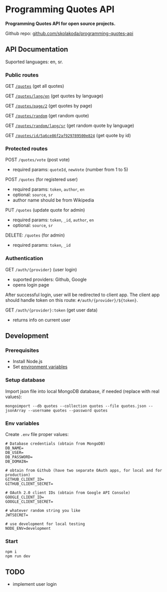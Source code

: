 # Programming Quotes API

**Programming Quotes API for open source projects.**

Github repo: [github.com/skolakoda/programming-quotes-api](https://github.com/skolakoda/programming-quotes-api)

## API Documentation

Suported languages: en, sr.

### Public routes

GET [`/quotes`](/quotes) (get all quotes)

GET [`/quotes/lang/en`](/quotes/lang/en) (get quotes by language)

GET [`/quotes/page/2`](/quotes/page/2) (get quotes by page)

GET [`/quotes/random`](/quotes/random) (get random quote)

GET [`/quotes/random/lang/sr`](/quotes/random/lang/sr) (get random quote by language)

GET [`/quotes/id/5a6ce86f2af929789500e824`](/quotes/id/5a6ce86f2af929789500e824) (get quote by id)

### Protected routes

POST `/quotes/vote` (post vote)
- required params: `quoteId`, `newVote` (number from 1 to 5)

POST `/quotes` (for registered user)
- required params: `token`, `author`, `en`
- optional: `source`, `sr`
- author name should be from Wikipedia

PUT `/quotes` (update quote for admin)
- required params: `token`, `_id`, `author`, `en`
- optional: `source`, `sr`

DELETE: `/quotes` (for admin)
- required params: `token`, `_id`

### Authentication

GET `/auth/{provider}` (user login)
- suported providers: Github, Google
- opens login page

After successful login, user will be redirected to client app. The client app should handle token on this route: `#/auth/{provider}/${token}`.

GET `/auth/{provider}:token` (get user data)
- returns info on current user

## Development

### Prerequisites

- Install Node.js
- Set [environment variables](https://github.com/skolakoda/baza-podataka/wiki/Environment-variables)

### Setup database

Import json file into local MongoDB database, if needed (replace with real values):

```
mongoimport --db quotes --collection quotes --file quotes.json --jsonArray --username quotes --password quotes
```

### Env variables

Create `.env` file proper values:

```
# Database credentials (obtain from MongoDB)
DB_NAME=
DB_USER=
DB_PASSWORD=
DB_DOMAIN=

# obtain from Github (have two separate OAuth apps, for local and for production)
GITHUB_CLIENT_ID=
GITHUB_CLIENT_SECRET=

# OAuth 2.0 client IDs (obtain from Google API Console)
GOOGLE_CLIENT_ID=
GOOGLE_CLIENT_SECRET=

# whatever random string you like
JWTSECRET=

# use development for local testing
NODE_ENV=development 
```

### Start

```
npm i
npm run dev
```

## TODO

- implement user login